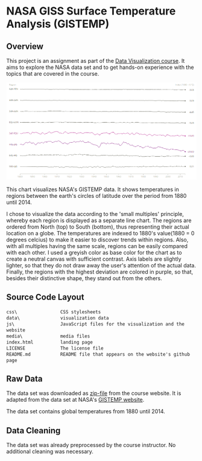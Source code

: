 # NASA GISS Surface Temperature Analysis (GISTEMP)

## Overview

This project is an assignment as part of the [Data Visualization course](https://class.coursera.org/datavisualization-001). It aims to explore the NASA data set and to get 
hands-on experience with the topics that are covered in the course.

[![nl-hugo.github.io/gistemp](/media/screenshot.png)](http://nl-hugo.github.io/gistemp)

This chart visualizes NASA's GISTEMP data. It shows temperatures in regions between the earth's circles of latitude over the period from 1880 until 2014. 

I chose to visualize the data according to the 'small multiples' principle, whereby each region is displayed as a separate line chart. The regions are ordered from North (top) to South (bottom), thus representing their actual location on a globe. The temperatures are indexed to 1880's value(1880 = 0 degrees celcius) to make it easier to discover trends within regions. Also, with all multiples having the same scale, regions can be easily compared with each other. I used a greyish color as base color for the chart as to create a neutral canvas with sufficient contrast. Axis labels are slightly lighter, so that they do not draw away the user's attention of the actual data. Finally, the regions with the highest deviation are colored in purple, so that, besides their distinctive shape, they stand out from the others.


## Source Code Layout

    css\                CSS stylesheets
    data\               visualization data
    js\                 JavaScript files for the visualization and the website
    media\				media files
    index.html          landing page
	LICENSE				The license file
    README.md           README file that appears on the website's github page
	
	
## Raw Data

The data set was downloaded as [zip-file](https://d396qusza40orc.cloudfront.net/datavisualization/programming_assignment_1/Programming%20Assignment%201%20Data%20New.zip) from the 
course website. It is adapted from the data set at NASA's [GISTEMP website](http://data.giss.nasa.gov/gistemp/).

The data set contains global temperatures from 1880 until 2014.


## Data Cleaning 

The data set was already preprocessed by the course instructor. No additional cleaning was necessary.


